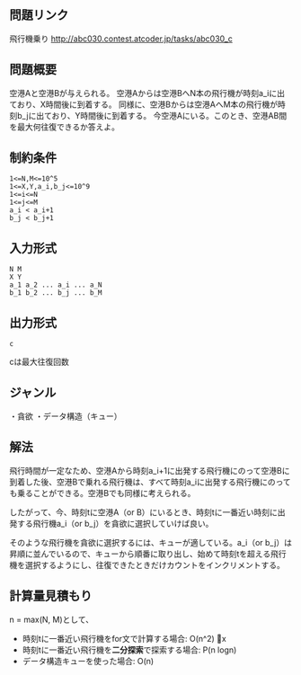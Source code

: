## 問題リンク
飛行機乗り
http://abc030.contest.atcoder.jp/tasks/abc030_c

## 問題概要
空港Aと空港Bが与えられる。
空港Aからは空港BへN本の飛行機が時刻a_iに出ており、X時間後に到着する。
同様に、空港Bからは空港AへM本の飛行機が時刻b_jに出ており、Y時間後に到着する。
今空港Aにいる。このとき、空港AB間を最大何往復できるか答えよ。

## 制約条件
```
1<=N,M<=10^5
1<=X,Y,a_i,b_j<=10^9
1<=i<=N
1<=j<=M
a_i < a_i+1
b_j < b_j+1
```

## 入力形式
```
N M
X Y
a_1 a_2 ... a_i ... a_N
b_1 b_2 ... b_j ... b_M
```

## 出力形式
```
c
```
cは最大往復回数

## ジャンル
・貪欲
・データ構造（キュー）

## 解法
飛行時間が一定なため、空港Aから時刻a_i+1に出発する飛行機にのって空港Bに到着した後、空港Bで乗れる飛行機は、すべて時刻a_iに出発する飛行機にのっても乗ることができる。空港Bでも同様に考えられる。

したがって、今、時刻tに空港A（or B）にいるとき、時刻tに一番近い時刻に出発する飛行機a_i（or b_j）を貪欲に選択していけば良い。

そのような飛行機を貪欲に選択するには、キューが適している。a_i（or b_j）は昇順に並んでいるので、キューから順番に取り出し、始めて時刻tを超える飛行機を選択するようにし、往復できたときだけカウントをインクリメントする。

## 計算量見積もり
n = max(N, M)として、
* 時刻tに一番近い飛行機をfor文で計算する場合: O(n^2) x
* 時刻tに一番近い飛行機を**二分探索**で探索する場合: P(n logn)
* データ構造キューを使った場合: O(n)
